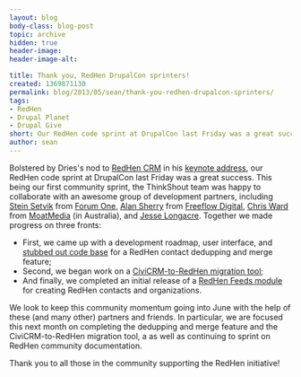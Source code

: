 ```yaml
---
layout: blog
body-class: blog-post
topic: archive
hidden: true
header-image:
header-image-alt:

title: Thank you, RedHen DrupalCon sprinters!
created: 1369871130
permalink: blog/2013/05/sean/thank-you-redhen-drupalcon-sprinters/
tags:
- RedHen
- Drupal Planet
- Drupal Give
short: Our RedHen code sprint at DrupalCon last Friday was a great success.
author: sean
---
```

Bolstered by Dries's nod to [RedHen CRM](http://drupal.org/project/redhen) in his [keynote address](https://portland2013.drupal.org/keynote/dries-buytaert), our RedHen code sprint at DrupalCon last Friday was a great success. This being our first community sprint, the ThinkShout team was happy to collaborate with an awesome group of development partners, including [Stein Setvik](https://drupal.org/user/77805) from [Forum One](http://forumone.com), [Alan Sherry](https://drupal.org/user/941916) from [Freeflow Digital](http://www.freeflowdigital.com/), [Chris Ward](https://drupal.org/user/1017982) from [MoatMedia](http://www.moatmedia.com.au/) (in Australia), and [Jesse Longacre](https://drupal.org/user/328914). Together we made progress on three fronts:

* First, we came up with a development roadmap, user interface, and [stubbed out code base](http://drupalcode.org/project/redhen.git/shortlog/refs/heads/dedupe) for a RedHen contact dedupping and merge feature;
* Second, we began work on a [CiviCRM-to-RedHen migration tool](https://drupal.org/sandbox/bleedev/2003442);
* And finally, we completed an initial release of a [RedHen Feeds module](https://drupal.org/project/redhen_feeds) for creating RedHen contacts and organizations.

We look to keep this community momentum going into June with the help of these (and many other) partners and friends. In particular, we are focused this next month on completing the dedupping and merge feature and the CiviCRM-to-RedHen migration tool, a as well as continuing to sprint on RedHen community documentation.

Thank you to all those in the community supporting the RedHen initiative!
